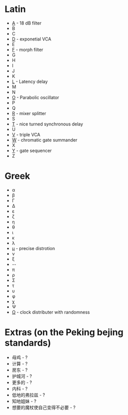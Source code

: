 # Latin
* [A](https://github.com/jackokring/KRTPluginA#a) - 18 dB filter
* B
* C
* [D](https://github.com/jackokring/KRTPluginA#d) - exponetial VCA
* E
* [F](https://github.com/jackokring/KRTPluginA#f) - morph filter
* G
* H
* I
* J
* K
* [L](https://github.com/jackokring/KRTPluginA#l) - Latency delay
* M
* N
* [O](https://github.com/jackokring/KRTPluginA#o) - Parabolic oscillator
* P
* Q
* [R](https://github.com/jackokring/KRTPluginA#r) - mixer splitter
* S
* [T](https://github.com/jackokring/KRTPluginA#t) - nice turned synchronous delay
* U
* [V](https://github.com/jackokring/KRTPluginA#v) - triple VCA
* [W](https://github.com/jackokring/KRTPluginA#w) - chromatic gate summander
* X
* [Y](https://github.com/jackokring/KRTPluginA#y) - gate sequencer
* Z

# Greek
* α
* β
* Γ
* Δ
* ε
* ζ
* η
* θ
* ι
* κ
* λ
* [μ](https://github.com/jackokring/KRTPluginA#μ) - precise distrotion
* ν
* ξ
* --
* π
* ρ
* Σ
* τ
* υ
* φ
* χ
* Ψ
* [Ω](https://github.com/jackokring/KRTPluginA#Ω) - clock distributer with randomness

# Extras (on the Peking bejing standards)
* 母鸡 - ?
* 计算 - ?
* 房东 - ?
* 护城河 - ?
* 更多的 - ?
* 内科 - ?
* 低地的弗拉兹 - ?
* 知地姐妹 - ?
* 想要的魔杖使自己变得不必要 - ?